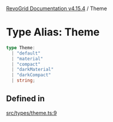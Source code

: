 [RevoGrid Documentation v4.15.4](README.md) / Theme

# Type Alias: Theme

```ts
type Theme: 
  | "default"
  | "material"
  | "compact"
  | "darkMaterial"
  | "darkCompact"
  | string;
```

## Defined in

[src/types/theme.ts:9](https://github.com/revolist/revogrid/blob/1645225511bdf49c1a62fd26a91ac5b7e1558fd9/src/types/theme.ts#L9)
